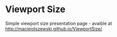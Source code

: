 # Viewport Size
Simple viewport size presentation page - avaible at http://maciejolszewski.github.io/ViewportSize/
